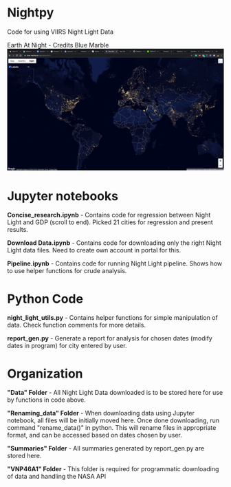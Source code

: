 # Nightpy
Code for using VIIRS Night Light Data

Earth At Night - Credits Blue Marble ![Earth at Night in 2012](https://github.com/Yushgoel/Nightpy/blob/master/earth_at_night_credits_blue_marble.png?raw=true)



# Jupyter notebooks

<b>Concise_research.ipynb</b> - Contains code for regression between Night Light and GDP (scroll to end). Picked 21 cities for regression and present results.

<b>Download Data.ipynb</b>    - Contains code for downloading only the right Night Light data files. Need to create own account in portal for this.

<b>Pipeline.ipynb</b>         - Contains code for running Night Light pipeline. Shows how to use helper functions for crude analysis.

# Python Code

<b>night_light_utils.py</b>   - Contains helper functions for simple manipulation of data. Check function comments for more details.

<b>report_gen.py</b>          - Generate a report for analysis for chosen dates (modify dates in program) for city entered by user.

# Organization

<b>"Data" Folder</b>          - All Night Light Data downloaded is to be stored here for use by functions in code above.

<b>"Renaming_data" Folder</b> - When downloading data using Jupyter notebook, all files will be initially moved here. Once done downloading, run command "rename_data()" in python. This will rename files in appropriate format, and can be accessed based on dates chosen by user.

<b>"Summaries" Folder</b>     - All summaries generated by report_gen.py are stored here.

<b>"VNP46A1" Folder</b>       - This folder is required for programmatic downloading of data and handling the NASA API

